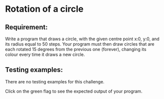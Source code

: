 # Rotation of a circle

## Requirement:

Write a program that draws a circle, with the given centre point x:0, y:0, and its radius equal to 50 steps. Your program must then draw circles that are each rotated 15 degrees from the previous one (forever), changing its colour every time it draws a new circle.

## Testing examples:

There are no testing examples for this challenge.

Click on the green flag to see the expected output of your program.
